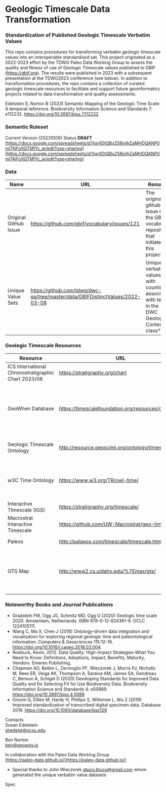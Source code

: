 # Geologic Timescale Data Transformation
### Standardization of Published Geologic Timescale Verbatim Values
This repo contains procedures for transforming verbatim geologic timescale values into an interoperable standardized set. This project originated as a 2022-2023 effort by the TDWG Paleo Data Working Group to assess the quality and fitness of use of Geologic TImescale values published to GBIF (https://gbif.org). The results were published in 2023 with a subsequent presentation at the TDWG2023 conference (see below). In addition to transformation procedures, the repo contains a collection of curated geologic timescale resources to facilitate and support future geoinformatics projects related to data transformation and quality assessments.  

Edelstein S, Norton B (2023) Semantic Mapping of the Geologic Time Scale: A temporal reference. Biodiversity Information Science and Standards 7: e112232. https://doi.org/10.3897/biss.7.112232  

### Semantic Ruleset
Current Version (20231009)
Status **DRAFT**
[https://docs.google.com/spreadsheets/d/1jqrIIDtQBxZ58IxIhZaMHDQANP0ml74jFoXQTMIYc_w/edit?usp=sharing](https://docs.google.com/spreadsheets/d/1jqrIIDtQBxZ58IxIhZaMHDQANP0ml74jFoXQTMIYc_w/edit?usp=sharing)

### Data
| Name | URL | Remarks | 
| -- | -- | -- |
| Original GitHub Issue | https://github.com/gbif/vocabulary/issues/121 | The original github issue on the GBIF vocabulary repository that initiated this project | 
| Unique Value Sets | https://github.com/tdwg/dwc-qa/tree/master/data/GBIFDistinctValues/2022-03-08 | Unique verbatim values with counts associated with terms in the DWC Geologic Context class*  |

### Geologic Timescale Resources  
| Resource | URL | Type | Remarks |
| -- | -- | -- | -- |
| ICS International Chronostratigraphic Chart 2023/06 | https://stratigraphy.org/chart | Authoritative Source | Latest Version: 2023/06 |
| GeoWhen Database | https://timescalefoundation.org/resources/geowhen/ | Information Source | A project to reconcile the ICS timescale with regional and archaic naming schemes |
| Geologic Timescale Ontology | http://resource.geosciml.org/ontology/timescale/gts | Ontology/Vocabulary | Part of the Geosciences Ontology (2022) |
| w3C Time Ontology | https://www.w3.org/TR/owl-time/ | Ontology/Vocabulary | High-level ontology for ontologies with temporal terms |
| Interactive TImescale (IGS) | https://stratigraphy.org/timescale/ | Interactive | |
| Macrostrat Interactive Timescale | https://github.com/UW-Macrostrat/geo-timescale | Interactive | GitHub Source Code Repo |
| Paleos | http://palaeos.com/timescale/timescale.html | General Information Source | |
| GTS Map | http://www2.cs.uidaho.edu/%7Emax/gts/ | Interactive | Interactive web mapping interface that plots fossil locations |

### Noteworthy Books and Journal Publications  
* Gradstein FM, Ogg JG, Schmitz MD, Ogg G (2020) Geologic time scale 2020. Amsterdam, Netherlands. ISBN 978-0-12-824361-9. OCLC 1224105111.  
* Wang C, Ma X, Chen J (2018) Ontology-driven data integration and visualization for exploring regional geologic time and paleontological information. Computers & Geosciences 115:12-19. https://doi.org/10.1016/j.cageo.2018.03.004.  
* Roebuck, Kevin. 2012. Data Quality: High-Impact Strategies-What You Need to Know: Definitions, Adoptions, Impact, Benefits, Maturity, Vendors. Emereo Publishing.  
* Chapman AD, Belbin L, Zermoglio PF, Wieczorek J, Morris PJ, Nicholls M, Rees ER, Veiga AK, Thompson A, Saraiva AM, James SA, Gendreau C, Benson A, Schigel D (2020) Developing Standards for Improved Data Quality and for Selecting Fit for Use Biodiversity Data. Biodiversity Information Science and Standards 4: e50889. https://doi.org/10.3897/biss.4.5088  
* Groom Q, Dillen M, Hardy H, Phillips S, Willemse L, Wu Z (2019) Improved standardization of transcribed digital specimen data. Database 2019. https://doi.org/10.1093/database/baz129  


Contacts  
Susan Edelstein   
[shedelst@ncsu.edu](shedelst@ncsu.edu)

Ben Norton  
[ben@geoapis.io](ben@geoapis.io)

In collaboration with the Paleo Data Working Group  
[https://paleo-data.github.io/](https://paleo-data.github.io/)

* Special thanks to John Wieczorek [gtuco.btuco@gmail.com](gtuco.btuco@gmail.com) whom generated the unique verbatim value datasets

Spec
